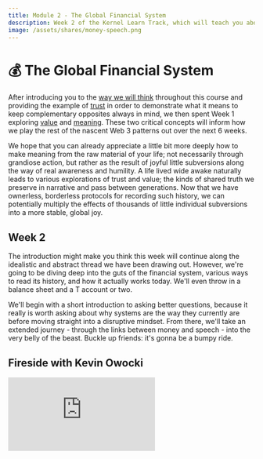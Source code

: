 ```yaml
---
title: Module 2 - The Global Financial System
description: Week 2 of the Kernel Learn Track, which will teach you about the history and make-up of the current global financial system and how we can think about augmenting and improving it with a better web.
image: /assets/shares/money-speech.png
---
```


# 💰 The Global Financial System

After introducing you to the [way we will think](../module-0/play-of-pattern) throughout this course and providing the example of [trust](../module-0/trust/) in order to demonstrate what it means to keep complementary opposites always in mind, we then spent Week 1 exploring [value](../module-1/value/) and [meaning](../module-1/meaning/). These two critical concepts will inform how we play the rest of the nascent Web 3 patterns out over the next 6 weeks. 

We hope that you can already appreciate a little bit more deeply how to make meaning from the raw material of your life; not necessarily through grandiose action, but rather as the result of joyful little subversions along the way of real awareness and humility. A life lived wide awake naturally leads to various explorations of trust and value; the kinds of shared truth we preserve in narrative and pass between generations. Now that we have ownerless, borderless protocols for recording such history, we can potentially multiply the effects of thousands of little individual subversions into a more stable, global joy.

## Week 2

The introduction might make you think this week will continue along the idealistic and abstract thread we have been drawing out. However, we're going to be diving deep into the guts of the financial system, various ways to read its history, and how it actually works today. We'll even throw in a balance sheet and a T account or two.  

We'll begin with a short introduction to asking better questions, because it really is worth asking about why systems are the way they currently are before moving straight into a disruptive mindset. From there, we'll take an extended journey - through the links between money and speech - into the very belly of the beast. Buckle up friends: it's gonna be a bumpy ride.

## Fireside with Kevin Owocki

<iframe class="video-frame" src="https://www.youtube-nocookie.com/embed/1tHQ9K5Oj9s?start=380" frameborder="0" allow="accelerometer; autoplay; encrypted-media; gyroscope; picture-in-picture" allowfullscreen></iframe>